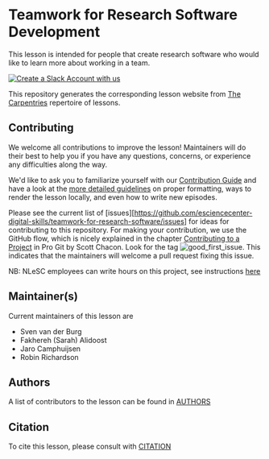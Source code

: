 # Teamwork for Research Software Development

This lesson is intended for people that create research software
who would like to learn more about working in a team.

[![Create a Slack Account with us](https://img.shields.io/badge/Create_Slack_Account-The_Carpentries-071159.svg)](https://swc-slack-invite.herokuapp.com/)

This repository generates the corresponding lesson website from [The Carpentries](https://carpentries.org/) repertoire of lessons.

## Contributing
We welcome all contributions to improve the lesson! Maintainers will do their best to help you if you have any
questions, concerns, or experience any difficulties along the way.

We'd like to ask you to familiarize yourself with our [Contribution Guide](CONTRIBUTING.md) and have a look at
the [more detailed guidelines][lesson-example] on proper formatting, ways to render the lesson locally, and even
how to write new episodes.

Please see the current list of [issues][https://github.com/esciencecenter-digital-skills/teamwork-for-research-software/issues]
for ideas for contributing to this repository. For making your contribution, we use the GitHub flow, which is
nicely explained in the chapter [Contributing to a Project](http://git-scm.com/book/en/v2/GitHub-Contributing-to-a-Project) in Pro Git
by Scott Chacon.
Look for the tag ![good_first_issue](https://img.shields.io/badge/-good%20first%20issue-gold.svg).
This indicates that the maintainers will welcome a pull request fixing this issue.

NB: NLeSC employees can write hours on this project, see instructions [here](https://nlesc.sharepoint.com/:w:/s/teamwork-sig/EV4T550nVQNAqIr1gMk8peIBBrIF6K_LZ71ACZvDlNUGLQ?e=GZvpTU)

## Maintainer(s)

Current maintainers of this lesson are

* Sven van der Burg
* Fakhereh (Sarah) Alidoost
* Jaro Camphuijsen
* Robin Richardson

## Authors

A list of contributors to the lesson can be found in [AUTHORS](AUTHORS)

## Citation

To cite this lesson, please consult with [CITATION](CITATION.cff)

[lesson-example]: https://carpentries.github.io/lesson-example
